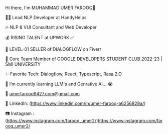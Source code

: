 Hi there, I'm MUHAMMAD UMER FAROOQ👋

👨‍💻 Lead NLP Developer at HandyHelps

🔥 NLP & VUI Consultant and Web Developer

💰 RISING TALENT at UPWORK ✅

💸 LEVEL-01 SELLER of DIALOGFLOW on Fiverr

📢 Core Team Member of GOOGLE DEVELOPERS STUDENT CLUB 2022-23 | SMI UNIVERSITY

✨ Favorite Tech: Dialogflow, React, Typescript, Rasa 2.O

📓 I’m currently learning LLM's and Genrative AI... 😭

📧 umerfarooq9427.com@gmail.com

💼 LinkedIn: (https://www.linkedin.com/in/umer-farooq-a6256829a/)

📷 Instagram :(https://www.instagram.com/farooq_umer2/)https://www.instagram.com/farooq_umer2/
